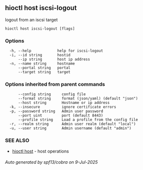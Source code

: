 ## hioctl host iscsi-logout

logout from an iscsi target

```
hioctl host iscsi-logout [flags]
```

### Options

```
  -h, --help            help for iscsi-logout
  -i, --id string       hostid
      --ip string       host ip address
  -n, --name string     hostname
      --portal string   portal
      --target string   target
```

### Options inherited from parent commands

```
      --config string     config file
      --format string     format (json/yaml) (default "json")
      --host string       Hostname or ip address
  -k, --insecure          ignore certificate errors
  -p, --password string   Admin user password
      --port uint         port (default 8443)
      --profile string    Load a profile from the config file
  -r, --realm string      Admin user realm (default "local")
  -u, --user string       Admin username (default "admin")
```

### SEE ALSO

* [hioctl host](hioctl_host.md)	 - host operations

###### Auto generated by spf13/cobra on 9-Jul-2025
